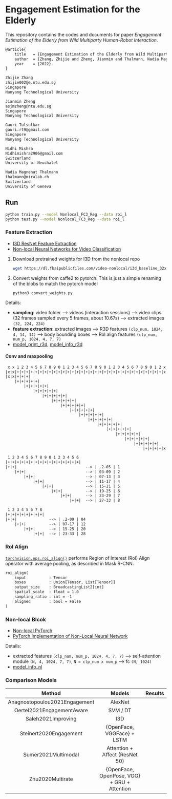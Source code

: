 # Engagement Estimation for the Elderly

This repository contains the codes and documents for paper *Engagement Estimation of the Elderly from Wild Multiparty Human-Robot Interaction*.

```txt
@article{
    title   = {Engagement Estimation of the Elderly from Wild Multiparty Human-Robot Interaction},
    author  = {Zhang, Zhijie and Zheng, Jianmin and Thalmann, Nadia Magnenat},
    year    = {2022}
}

Zhijie Zhang
zhijie002@e.ntu.edu.sg
Singapore
Nanyang Technological University

Jianmin Zheng
asjmzheng@ntu.edu.sg
Singapore
Nanyang Technological University

Gauri Tulsulkar
gauri.rt9@gmail.com
Singapore
Nanyang Technological University

Nidhi Mishra
Nidhimishra2906@gmail.com
Switzerland
University of Neuchatel

Nadia Magnenat Thalmann
thalmann@miralab.ch
Switzerland
University of Geneva
```

## Run

```bash
python train.py --model Nonlocal_FC3_Reg --data roi_l
python test.py --model Nonlocal_FC3_Reg --data roi_l
```

### Feature Extraction

- [I3D ResNet Feature Extraction](https://github.com/GowthamGottimukkala/I3D_Feature_Extraction_resnet)
- [Non-local Neural Networks for Video Classification](https://github.com/facebookresearch/video-nonlocal-net)

1. Download pretrained weights for I3D from the nonlocal repo
    ```bash
    wget https://dl.fbaipublicfiles.com/video-nonlocal/i3d_baseline_32x2_IN_pretrain_400k.pkl -P pretrained/
    ```
2. Convert weights from caffe2 to pytorch. This is just a simple renaming of the blobs to match the pytorch model
    ```bash
    python3 convert_weights.py
    ```

Details:
- **sampling**: video folder --> videos (interaction sessions) --> video clips (32 frames sampled every 5 frames, about 10.67s) --> extracted images `(32, 224, 224)`
- **feature extraction**: extracted images --> R3D features `(clp_num, 1024, 4, 14, 14)` --> body bounding boxes --> RoI align features `(clp_num, num_p, 1024, 4, 7, 7)`
- [model_print_r3d](logs/model_print_r3d.txt), [model_info_r3d](logs/model_info_r3d.txt)

#### Conv and maxpooling

```txt
 x x 1 2 3 4 5 6 7 8 9 0 1 2 3 4 5 6 7 8 9 0 1 2 3 4 5 6 7 8 9 0 1 2 x x
|x|x|+|+|+|+|+|+|+|+|+|+|+|+|+|+|+|+|+|+|+|+|+|+|+|+|+|+|+|+|+|+|+|+|x|x|
|x|x|+|+|+|                                                                --> | .2-03 |  1
    |+|+|+|+|+|                                                            --> | 01-05 |  2
        |+|+|+|+|+|                                                        --> | 03-07 |  3
            |+|+|+|+|+|                                                    --> | 05-09 |  4
                |+|+|+|+|+|                                                --> | 07-11 |  5
                    |+|+|+|+|+|                                            --> | 09-13 |  6
                        |+|+|+|+|+|                                        --> | 11-15 |  7
                            |+|+|+|+|+|                                    --> | 13-17 |  8
                                |+|+|+|+|+|                                --> | 15-19 |  9
                                    |+|+|+|+|+|                            --> | 17-21 | 10
                                        |+|+|+|+|+|                        --> | 19-23 | 11
                                            |+|+|+|+|+|                    --> | 21-25 | 12
                                                |+|+|+|+|+|                --> | 23-27 | 13
                                                    |+|+|+|+|+|            --> | 25-29 | 14
                                                        |+|+|+|+|+|        --> | 27-31 | 15
                                                            |+|+|+|+|x|    --> | 29-33 | 16

 1 2 3 4 5 6 7 8 9 0 1 2 3 4 5 6
|+|+|+|+|+|+|+|+|+|+|+|+|+|+|+|+|
|+|+|                              --> | .2-05 | 1
    |+|+|                          --> | 03-09 | 2
        |+|+|                      --> | 07-13 | 3
            |+|+|                  --> | 11-17 | 4
                |+|+|              --> | 15-21 | 5
                    |+|+|          --> | 19-25 | 6
                        |+|+|      --> | 23-29 | 7
                            |+|+|  --> | 27-33 | 8

 1 2 3 4 5 6 7 8
|+|+|+|+|+|+|+|+|
|+|+|              --> | .2-09 | 04
    |+|+|          --> | 07-17 | 12
        |+|+|      --> | 15-25 | 20
            |+|+|  --> | 23-33 | 28
```

### RoI Align

[`torchvision.ops.roi_align()`](https://pytorch.org/vision/main/_modules/torchvision/ops/roi_align.html#roi_align) performs Region of Interest (RoI) Align operator with average pooling, as described in Mask R-CNN.

```txt
roi_align(
    input          : Tensor
    boxes          : Union[Tensor, List[Tensor]]
    output_size    : BroadcastingList2[int]
    spatial_scale  : float = 1.0
    sampling_ratio : int = -1
    aligned        : bool = False
)
```

### Non-local Blcok

- [Non-local PyTorch](https://github.com/AlexHex7/Non-local_pytorch)
- [PyTorch Implementation of Non-Local Neural Network](https://github.com/tea1528/Non-Local-NN-Pytorch)

Details:
- extracted features `(clp_num, num_p, 1024, 4, 7, 7)` --> self-attention module `(N, 4, 1024, 7, 7)`, `N = clp_num x num_p` --> fc `(N, 1024)`
- [model_info_nl](logs/model_info_nl.txt)

### Comparison Models

|            Method             |                   Models                    | Results |
| :---------------------------: | :-----------------------------------------: | ------: |
| Anagnostopoulou2021Engagement |                   AlexNet                   |         |
|   Oertel2021EngagementAware   |                  SVM / DT                   |         |
|      Saleh2021Improving       |                     I3D                     |         |
|    Steinert2020Engagement     |         {OpenFace, VGGFace} + LSTM          |         |
|      Sumer2021Multimodal      |       Attention + Affect (ResNet 50)        |         |
|       Zhu2020Multirate        | {OpenFace, OpenPose, VGG} + GRU + Attention |         |
